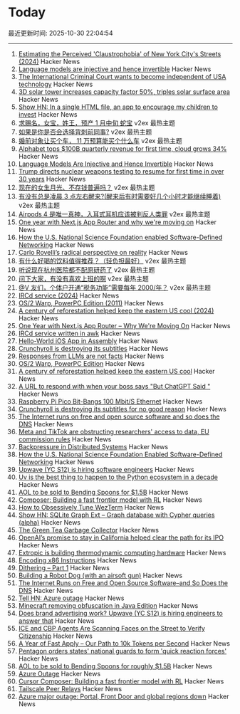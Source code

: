 # Today

最近更新时间: 2025-10-30 22:04:54

--- 
1. [Estimating the Perceived 'Claustrophobia' of New York City's Streets (2024)](http://mfranchi.net/posts/claustrophobic-streets/) Hacker News
2. [Language models are injective and hence invertible](https://arxiv.org/abs/2510.15511) Hacker News
3. [The International Criminal Court wants to become independent of USA technology](https://www.heise.de/en/news/International-Criminal-Court-Kicks-Out-Microsoft-10964189.html) Hacker News
4. [3D solar tower increases capacity factor 50%, triples solar surface area](https://www.pv-magazine.com/2025/10/27/3d-solar-tower-increases-capacity-factor-50-triples-solar-surface-area/) Hacker News
5. [Show HN: In a single HTML file, an app to encourage my children to invest](https://roberdam.com/en/dinversiones.html) Hacker News
6. [求赐名，女宝，姓王，预产 1 月中旬 蛇宝](https://www.v2ex.com/t/1169409) v2ex 最热主题
7. [如果是你是否会选择背刺前同事?](https://www.v2ex.com/t/1169349) v2ex 最热主题
8. [婚前对象让买个车， 11 万预算能买个什么车](https://www.v2ex.com/t/1169321) v2ex 最热主题
9. [Alphabet tops $100B quarterly revenue for first time, cloud grows 34%](https://www.cnbc.com/2025/10/29/alphabet-google-q3-earnings.html) Hacker News
10. [Language Models Are Injective and Hence Invertible](https://arxiv.org/abs/2510.15511) Hacker News
11. [Trump directs nuclear weapons testing to resume for first time in over 30 years](https://www.bbc.com/news/articles/c4gzq2p0yk4o) Hacker News
12. [现在的女生月光、不存钱普遍吗？](https://www.v2ex.com/t/1169368) v2ex 最热主题
13. [有没有总是凌晨 3 点左右醒来?(醒来后有时需要好几个小时才能继续睡着)](https://www.v2ex.com/t/1169304) v2ex 最热主题
14. [Airpods 4 是唯一真神，入耳式耳机应该被判反人类罪](https://www.v2ex.com/t/1169297) v2ex 最热主题
15. [One year with Next.js App Router and why we're moving on](https://paperclover.net/blog/webdev/one-year-next-app-router) Hacker News
16. [How the U.S. National Science Foundation enabled Software-Defined Networking](https://cacm.acm.org/federal-funding-of-academic-research/how-the-u-s-national-science-foundation-enabled-software-defined-networking/) Hacker News
17. [Carlo Rovelli’s radical perspective on reality](https://www.quantamagazine.org/carlo-rovellis-radical-perspective-on-reality-20251029/) Hacker News
18. [有什么好喝的饮料值得推荐？（轻负担最好）](https://www.v2ex.com/t/1169345) v2ex 最热主题
19. [听说现在杭州医院都不配原研药了](https://www.v2ex.com/t/1169305) v2ex 最热主题
20. [问下大家，有没有喜欢上班的啊](https://www.v2ex.com/t/1169301) v2ex 最热主题
21. [@V 友们，个体户开通“税务功能”需要每年 2000/年？](https://www.v2ex.com/t/1169289) v2ex 最热主题
22. [IRCd service (2024)](https://example.fi/blog/ircd.html) Hacker News
23. [OS/2 Warp, PowerPC Edition (2011)](https://www.os2museum.com/wp/os2-history/os2-warp-powerpc-edition/) Hacker News
24. [A century of reforestation helped keep the eastern US cool (2024)](https://news.agu.org/press-release/a-century-of-reforestation-helped-keep-the-eastern-us-cool/) Hacker News
25. [One Year with Next.js App Router – Why We're Moving On](https://paperclover.net/blog/webdev/one-year-next-app-router) Hacker News
26. [IRCd service written in awk](https://example.fi/blog/ircd.html) Hacker News
27. [Hello-World iOS App in Assembly](https://gist.github.com/nicolas17/966a03ce49f949dd17b0123415ef2e31) Hacker News
28. [Crunchyroll is destroying its subtitles](https://daiz.moe/crunchyroll-is-destroying-its-subtitles-for-no-good-reason/) Hacker News
29. [Responses from LLMs are not facts](https://stopcitingai.com/) Hacker News
30. [OS/2 Warp, PowerPC Edition](https://www.os2museum.com/wp/os2-history/os2-warp-powerpc-edition/) Hacker News
31. [A century of reforestation helped keep the eastern US cool](https://news.agu.org/press-release/a-century-of-reforestation-helped-keep-the-eastern-us-cool/) Hacker News
32. [A URL to respond with when your boss says "But ChatGPT Said "](https://stopcitingai.com/) Hacker News
33. [Raspberry Pi Pico Bit-Bangs 100 Mbit/S Ethernet](https://www.elektormagazine.com/news/rp2350-bit-bangs-100-mbit-ethernet) Hacker News
34. [Crunchyroll is destroying its subtitles for no good reason](https://daiz.moe/crunchyroll-is-destroying-its-subtitles-for-no-good-reason/) Hacker News
35. [The Internet runs on free and open source software and so does the DNS](https://www.icann.org/en/blogs/details/the-internet-runs-on-free-and-open-source-softwareand-so-does-the-dns-23-10-2025-en) Hacker News
36. [Meta and TikTok are obstructing researchers' access to data, EU commission rules](https://www.science.org/content/article/meta-and-tiktok-are-obstructing-researchers-access-data-european-commission-rules) Hacker News
37. [Backpressure in Distributed Systems](https://blog.pranshu-raj.me/posts/backpressure/) Hacker News
38. [How the U.S. National Science Foundation Enabled Software-Defined Networking](https://cacm.acm.org/federal-funding-of-academic-research/how-the-u-s-national-science-foundation-enabled-software-defined-networking/) Hacker News
39. [Upwave (YC S12) is hiring software engineers](https://www.upwave.com/job/8228849002/) Hacker News
40. [Uv is the best thing to happen to the Python ecosystem in a decade](https://emily.space/posts/251023-uv) Hacker News
41. [AOL to be sold to Bending Spoons for $1.5B](https://www.axios.com/2025/10/29/aol-bending-spoons-deal) Hacker News
42. [Composer: Building a fast frontier model with RL](https://cursor.com/blog/composer) Hacker News
43. [How to Obsessively Tune WezTerm](https://rashil2000.me/blogs/tune-wezterm) Hacker News
44. [Show HN: SQLite Graph Ext – Graph database with Cypher queries (alpha)](https://github.com/agentflare-ai/sqlite-graph) Hacker News
45. [The Green Tea Garbage Collector](https://go.dev/blog/greenteagc) Hacker News
46. [OpenAI’s promise to stay in California helped clear the path for its IPO](https://www.wsj.com/tech/ai/openais-promise-to-stay-in-california-helped-clear-the-path-for-its-ipo-3af1c31c) Hacker News
47. [Extropic is building thermodynamic computing hardware](https://extropic.ai/) Hacker News
48. [Encoding x86 Instructions](https://www-user.tu-chemnitz.de/~heha/hs/chm/x86.chm/x86.htm) Hacker News
49. [Dithering – Part 1](https://visualrambling.space/dithering-part-1/) Hacker News
50. [Building a Robot Dog (with an airsoft gun)](https://erikschluntz.com/hardware/2025/10/26/robot-dog.html) Hacker News
51. [The Internet Runs on Free and Open Source Software–and So Does the DNS](https://www.icann.org/en/blogs/details/the-internet-runs-on-free-and-open-source-softwareand-so-does-the-dns-23-10-2025-en) Hacker News
52. [Tell HN: Azure outage](https://news.ycombinator.com/item?id=45748661) Hacker News
53. [Minecraft removing obfuscation in Java Edition](https://www.minecraft.net/en-us/article/removing-obfuscation-in-java-edition) Hacker News
54. [Does brand advertising work? Upwave (YC S12) is hiring engineers to answer that](https://www.upwave.com/job/8228849002/) Hacker News
55. [ICE and CBP Agents Are Scanning Faces on the Street to Verify Citizenship](https://www.404media.co/ice-and-cbp-agents-are-scanning-peoples-faces-on-the-street-to-verify-citizenship/) Hacker News
56. [A Year of Fast Apply – Our Path to 10k Tokens per Second](https://www.relace.ai/blog/relace-apply-3) Hacker News
57. [Pentagon orders states' national guards to form 'quick reaction forces'](https://www.theguardian.com/us-news/2025/oct/29/pentagon-memo-quick-reaction-forces) Hacker News
58. [AOL to be sold to Bending Spoons for roughly $1.5B](https://www.axios.com/2025/10/29/aol-bending-spoons-deal) Hacker News
59. [Azure Outage](https://news.ycombinator.com/item?id=45748799) Hacker News
60. [Cursor Composer: Building a fast frontier model with RL](https://cursor.com/blog/composer) Hacker News
61. [Tailscale Peer Relays](https://tailscale.com/blog/peer-relays-beta) Hacker News
62. [Azure major outage: Portal, Front Door and global regions down](https://news.ycombinator.com/item?id=45748756) Hacker News
